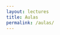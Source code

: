 ```yaml
---
layout: lectures
title: Aulas
permalink: /aulas/
---
```

<!-- Você pode fazer o download do conteúdo das aulas aqui. Tentaremos publicar esses materiais antes das suas respectivas aulas.  -->
